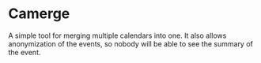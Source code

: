 # Camerge

A simple tool for merging multiple calendars into one.
It also allows anonymization of the events, so nobody will be able to see the summary of the event.
